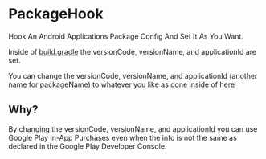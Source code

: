 # PackageHook
Hook An Android Applications Package Config And Set It As You Want.

Inside of [build.gradle](https://github.com/jbro129/PackageHook/blob/master/PackageHook/app/build.gradle) the versionCode, versionName, and applicationId are set.

You can change the versionCode, versionName, and applicationId (another name for packageName) to whatever you like as done inside of [here](https://github.com/jbro129/PackageHook/blob/master/PackageHook/app/src/main/java/com/jbro129/packagehook/MainApp.java)

Why?
-------
By changing the versionCode, versionName, and applicationId you can use Google Play In-App Purchases even when the info is not the same as declared in the Google Play Developer Console.
